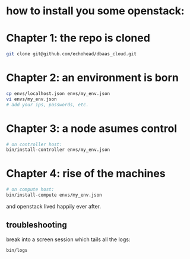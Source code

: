how to install you some openstack:
==================================

# Chapter 1: the repo is cloned
```bash
git clone git@github.com/echohead/dbaas_cloud.git
```

# Chapter 2: an environment is born
```bash
cp envs/localhost.json envs/my_env.json
vi envs/my_env.json
# add your ips, passwords, etc.
```

# Chapter 3: a node asumes control
```bash
# on controller host:
bin/install-controller envs/my_env.json
```

# Chapter 4: rise of the machines
```bash
# on compute host:
bin/install-compute envs/my_env.json
```

and openstack lived happily ever after.

troubleshooting
----------------

break into a screen session which tails all the logs:
```bash
bin/logs
```


